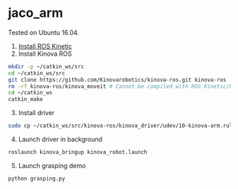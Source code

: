 # jaco_arm

Tested on Ubuntu 16.04.

1. [Install ROS Kinetic](http://wiki.ros.org/kinetic/Installation/Ubuntu)
2. Install Kinova ROS

```bash
mkdir -p ~/catkin_ws/src
cd ~/catkin_ws/src
git clone https://github.com/Kinovarobotics/kinova-ros.git kinova-ros
rm -rf kinova-ros/kinova_moveit # Cannot be compiled with ROS Kinetic/Ubuntu 16.04
cd ~/catkin_ws
catkin_make
```

3. Install driver

```bash
sudo cp ~/catkin_ws/src/kinova-ros/kinova_driver/udev/10-kinova-arm.rules /etc/udev/rules.d/
```

4. Launch driver in background

```bash
roslaunch kinova_bringup kinova_robot.launch 
```

5. Launch grasping demo

```bash
python grasping.py
```
